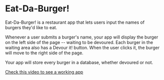 # Eat-Da-Burger!

<p>Eat-Da-Burger! is a restaurant app that lets users input the names of burgers they'd like to eat.</p>

<p>Whenever a user submits a burger's name, your app will display the burger on the left side of the page -- waiting to be devoured.
Each burger in the waiting area also has a Devour it! button. When the user clicks it, the burger will move to the right side of the page.</p>

<p>Your app will store every burger in a database, whether devoured or not.</p>

[Check this video to see a working app](Eat-Da-Burger!.webm)

